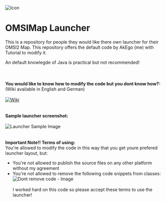 ![Icon](https://i.imgur.com/VBfkmAr.png?1)
# OMSIMap Launcher
This is a repository for people they would like there own launcher for their OMSI2 Map. This repository offers the default code by AkEgo (me) with Tutorial to modify it.

An default knowlegde of Java is practical but not recommended!
<br /><br /><br /><br />
**You would like to know how to modify the code but you dont know how?:** <br />
(Wiki available in English and German)<br /><br />
[![Wiki](https://i.imgur.com/IDhUgMu.png)](https://github.com/EgoLeX/omsimaplauncher/wiki)<br /><br /><br />
**Sample launcher screenshot:**<br /><br />
![Launcher Sample Image](https://i.imgur.com/j02J1aF.png)
<br /><br /><br />
**Important Note!! Terms of using:**<br />
You're allowed to modify the code in this way that you get youre prefered launcher layout, but:
* You're not allowed to publish the source files on any other platform without my agreement
* You're not allowed to remove the following code snippets from classes:<br />
![Dont remove code - Image](https://i.imgur.com/FvXpPSD.png)
<br/><br/>
I worked hard on this code so please accept these terms to use the launcher!
